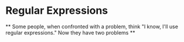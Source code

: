 # Regular Expressions
** Some people, when confronted with a problem, think "I know, I'll use regular expressions." Now they have two problems **
